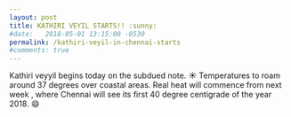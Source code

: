 ```yaml
---
layout: post
title: KATHIRI VEYIL STARTS!! :sunny:
#date:   2018-05-01 13:15:00 -0530
permalink: /kathiri-veyil-in-chennai-starts
#comments: true
---
```

Kathiri veyyil begins today on the subdued note. :sunny:
Temperatures to roam around 37 degrees over coastal areas.
Real heat will commence from next week , where Chennai will see its first 40 degree centigrade of the year 2018. :smile:
